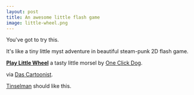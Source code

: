 ```yaml
---
layout: post
title: An awesome little flash game
image: little-wheel.png
---
```

<p>You've got to try this.</p><p>It's like a tiny little myst adventure in beautiful steam-punk 2D flash game.</p><p><strong><a href="http://fastgames.com/littlewheel.html">Play Little Wheel</a></strong> a tasty little morsel by <a href="http://www.oneclickdog.com/">One Click Dog</a>.</p><p>via <a href="http://www.zeigermann.com/cartoonist/">Das Cartoonist</a>.</p><p><a href="http://tinselman.typepad.com/tinselman/">Tinselman</a> should like this.</p>
